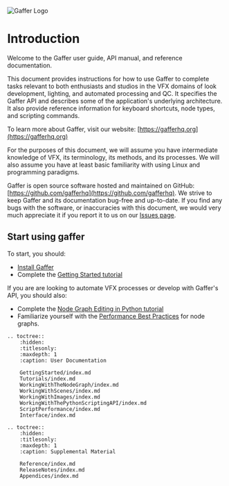 ![Gaffer Logo](_static/GafferLogo.svg)

# Introduction #

Welcome to the Gaffer user guide, API manual, and reference documentation.

This document provides instructions for how to use Gaffer to complete tasks relevant to both enthusiasts and studios in the VFX domains of look development, lighting, and automated processing and QC. It specifies the Gaffer API and describes some of the application's underlying architecture. It also provide reference information for keyboard shortcuts, node types, and scripting commands.

To learn more about Gaffer, visit our website: [https://gafferhq.org](https://gafferhq.org)

For the purposes of this document, we will assume you have intermediate knowledge of VFX, its terminology, its methods, and its processes. We will also assume you have at least basic familiarity with using Linux and programming paradigms.

Gaffer is open source software hosted and maintained on GitHub: [https://github.com/gafferhq](https://github.com/gafferhq). We strive to keep Gaffer and its documentation bug-free and up-to-date. If you find any bugs with the software, or inaccuracies with this document, we would very much appreciate it if you report it to us on our [Issues page](https://github.com/gafferhq/gaffer/issues).


## Start using gaffer ##

To start, you should:

* [Install Gaffer](GettingStarted/InstallingGaffer/index.md)
* Complete the [Getting Started tutorial](Tutorials/BeginnerTutorial/index.md)

If you are are looking to automate VFX processes or develop with Gaffer's API, you should also:

* Complete the [Node Graph Editing in Python tutorial](Tutorials/Scripting/GettingStarted/index.md)
* Familiarize yourself with the [Performance Best Practices](WorkingWithTheNodeGraph/PerformanceBestPractices/index.md) for node graphs.


<!-- TOC -->

```eval_rst
.. toctree::
    :hidden:
    :titlesonly:
    :maxdepth: 1
    :caption: User Documentation

    GettingStarted/index.md
    Tutorials/index.md
    WorkingWithTheNodeGraph/index.md
    WorkingWithScenes/index.md
    WorkingWithImages/index.md
    WorkingWithThePythonScriptingAPI/index.md
    ScriptPerformance/index.md
    Interface/index.md
```

```eval_rst
.. toctree::
    :hidden:
    :titlesonly:
    :maxdepth: 1
    :caption: Supplemental Material

    Reference/index.md
    ReleaseNotes/index.md
    Appendices/index.md
```

